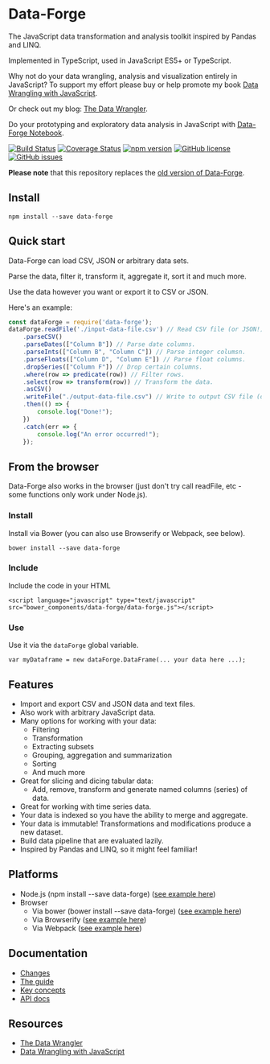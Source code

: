 # Data-Forge

The JavaScript data transformation and analysis toolkit inspired by Pandas and LINQ.

Implemented in TypeScript, used in JavaScript ES5+ or TypeScript.

Why not do your data wrangling, analysis and visualization entirely in JavaScript? To support my effort please buy or help promote my book 
[Data Wrangling with JavaScript](http://bit.ly/2t2cJu2).

Or check out my blog: [The Data Wrangler](http://www.the-data-wrangler.com/).

Do your prototyping and exploratory data analysis in JavaScript with [Data-Forge Notebook](http://www.data-forge-notebook.com/).


[![Build Status](https://travis-ci.org/data-forge/data-forge-ts.svg?branch=master)](https://travis-ci.org/data-forge/data-forge-ts)
[![Coverage Status](https://coveralls.io/repos/github/data-forge/data-forge-ts/badge.svg?branch=master)](https://coveralls.io/github/data-forge/data-forge-ts?branch=master)
[![npm version](https://badge.fury.io/js/data-forge.svg)](https://badge.fury.io/js/data-forge)
[![GitHub license](https://img.shields.io/github/license/Naereen/StrapDown.js.svg)](https://github.com/data-forge/data-forge-ts/blob/master/LICENSE)
[![GitHub issues](https://img.shields.io/github/issues/Naereen/StrapDown.js.svg)](https://GitHub.com/data-forge/data-forge-ts/issues/)

**Please note** that this repository replaces the [old version of Data-Forge](https://github.com/data-forge/data-forge-js).

<!--todo:
!! Made with TypeScript.
[![NPM Downloads][downloads-image]][downloads-url]
[![Linux Build][travis-image]][travis-url]
[![Windows Build][appveyor-image]][appveyor-url]
[![Test Coverage][coveralls-image]][coveralls-url]
-->

## Install

    npm install --save data-forge

## Quick start

Data-Forge can load CSV, JSON or arbitrary data sets. 

Parse the data, filter it, transform it, aggregate it, sort it and much more.

Use the data however you want or export it to CSV or JSON.

Here's an example:

```JavaScript
const dataForge = require('data-forge');
dataForge.readFile('./input-data-file.csv') // Read CSV file (or JSON!)
    .parseCSV()
    .parseDates(["Column B"]) // Parse date columns.
    .parseInts(["Column B", "Column C"]) // Parse integer columsn.
    .parseFloats(["Column D", "Column E"]) // Parse float columns.
    .dropSeries(["Column F"]) // Drop certain columns.
    .where(row => predicate(row)) // Filter rows.
    .select(row => transform(row)) // Transform the data.
    .asCSV() 
    .writeFile("./output-data-file.csv") // Write to output CSV file (or JSON!)
    .then(() => {
        console.log("Done!");
    })
    .catch(err => {
        console.log("An error occurred!");
    });
```

## From the browser

Data-Forge also works in the browser (just don't try call readFile, etc - some functions only work under Node.js).

### Install

Install via Bower (you can also use Browserify or Webpack, see below).

    bower install --save data-forge

### Include

Include the code in your HTML

    <script language="javascript" type="text/javascript" src="bower_components/data-forge/data-forge.js"></script>

### Use

Use it via the `dataForge` global variable.

    var myDataframe = new dataForge.DataFrame(... your data here ...);

## Features

- Import and export CSV and JSON data and text files.
- Also work with arbitrary JavaScript data.
- Many options for working with your data:
    - Filtering
    - Transformation
    - Extracting subsets
    - Grouping, aggregation and summarization
    - Sorting
    - And much more
- Great for slicing and dicing tabular data:
    - Add, remove, transform and generate named columns (series) of data.
- Great for working with time series data.
- Your data is indexed so you have the ability to merge and aggregate.
- Your data is immutable! Transformations and modifications produce a new dataset.
- Build data pipeline that are evaluated lazily.
- Inspired by Pandas and LINQ, so it might feel familiar!


## Platforms

- Node.js (npm install --save data-forge) ([see example here](https://github.com/data-forge/data-forge-examples-and-tests/tree/master/package-test/npm))
- Browser
    - Via bower (bower install --save data-forge) ([see example here](https://github.com/data-forge/data-forge-examples-and-tests/tree/master/package-test/bower))
    - Via Browserify ([see example here](https://github.com/data-forge/data-forge-examples-and-tests/tree/master/examples/2.%20plot%20-%20in%20browser))
    - Via Webpack ([see example here](https://github.com/data-forge/data-forge-examples-and-tests/tree/master/examples/3.%20plot%20-%20in%20browser%20-%20with%20dates))

## Documentation

- [Changes](docs/changes.md)
- [The guide](docs/guide.md)
- [Key concepts](docs/concepts.md)
- [API docs](https://data-forge.github.io/data-forge-ts/)

## Resources

- [The Data Wrangler](http://www.the-data-wrangler.com/)
- [Data Wrangling with JavaScript](http://bit.ly/2t2cJu2)


<!--todo:
[npm-image]: https://img.shields.io/npm/v/express.svg
[npm-url]: https://www.npmjs.com/package/data-forge
[downloads-image]: https://img.shields.io/npm/dm/express.svg
[downloads-url]: https://npmjs.org/package/express
[travis-image]: https://img.shields.io/travis/expressjs/express/master.svg?label=linux
[travis-url]: https://travis-ci.org/expressjs/express
[appveyor-image]: https://img.shields.io/appveyor/ci/dougwilson/express/master.svg?label=windows
[appveyor-url]: https://ci.appveyor.com/project/dougwilson/express
[coveralls-image]: https://img.shields.io/coveralls/expressjs/express/master.svg
[coveralls-url]: https://coveralls.io/r/expressjs/express?branch=master
--->